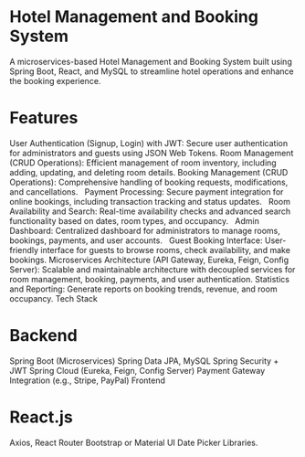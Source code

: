 # Hotel Management and Booking System

A microservices-based Hotel Management and Booking System built using Spring Boot, React, and MySQL to streamline hotel operations and enhance the booking experience.

# Features

User Authentication (Signup, Login) with JWT: Secure user authentication for administrators and guests using JSON Web Tokens.
Room Management (CRUD Operations): Efficient management of room inventory, including adding, updating, and deleting room details.
Booking Management (CRUD Operations): Comprehensive handling of booking requests, modifications, and cancellations.   
Payment Processing: Secure payment integration for online bookings, including transaction tracking and status updates.   
Room Availability and Search: Real-time availability checks and advanced search functionality based on dates, room types, and occupancy.   
Admin Dashboard: Centralized dashboard for administrators to manage rooms, bookings, payments, and user accounts.   
Guest Booking Interface: User-friendly interface for guests to browse rooms, check availability, and make bookings.
Microservices Architecture (API Gateway, Eureka, Feign, Config Server): Scalable and maintainable architecture with decoupled services for room management, booking, payments, and user authentication.
Statistics and Reporting: Generate reports on booking trends, revenue, and room occupancy.
Tech Stack

# Backend

Spring Boot (Microservices)
Spring Data JPA, MySQL
Spring Security + JWT
Spring Cloud (Eureka, Feign, Config Server)
Payment Gateway Integration (e.g., Stripe, PayPal)
Frontend

# React.js
Axios, React Router
Bootstrap or Material UI
Date Picker Libraries.

